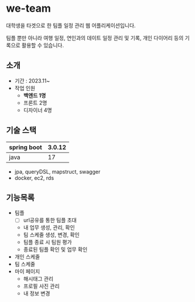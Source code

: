 # we-team

대학생을 타겟으로 한 팀플 일정 관리 웹 어플리케이션입니다.

팀플 뿐만 아니라 여행 일정, 연인과의 데이트 일정 관리 및 기록, 개인 다이어리 등의 기록으로 활용할 수 있습니다.

## 소개

- 기간 : 2023.11~
- 작업 인원
    - **백엔드 1명**
    - 프론트 2명
    - 디자이너 4명

## 기술 스택

| spring boot | 3.0.12 |
| --- | --- |
| java | 17 |
- jpa, queryDSL, mapstruct, swagger
- docker, ec2, rds

## 기능목록

- 팀플
  - [ ] url공유를 통한 팀플 초대
  - 내 업무 생성, 관리, 확인
  - 팀 스케줄 생성, 변경, 확인
  - 팀플 종료 시 팀원 평가
  - 종료된 팀플 확인 및 업무 확인
- 개인 스케줄
- 팀 스케줄
- 마이 페이지
    - 해시태그 관리
    - 프로필 사진 관리
    - 내 정보 변경
